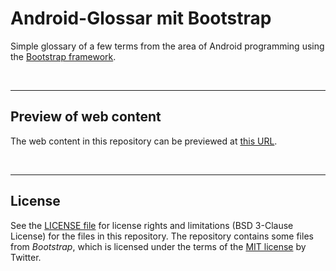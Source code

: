 # Android-Glossar mit Bootstrap #

Simple glossary of a few terms from the area of Android programming using the [Bootstrap framework](https://getbootstrap.com/).

<br>

----
## Preview of web content ##

The web content in this repository can be previewed at [this URL](https://mdecker-mobilecomputing.github.io/HTML_AndroidGlossarMitBootstrap/index.html).

<br>

----
## License ##

See the [LICENSE file](LICENSE.md) for license rights and limitations (BSD 3-Clause License)
for the files in this repository.
The repository contains some files from *Bootstrap*, which is licensed under the terms of the [MIT license](https://getbootstrap.com/docs/4.3/about/license/) by Twitter.
